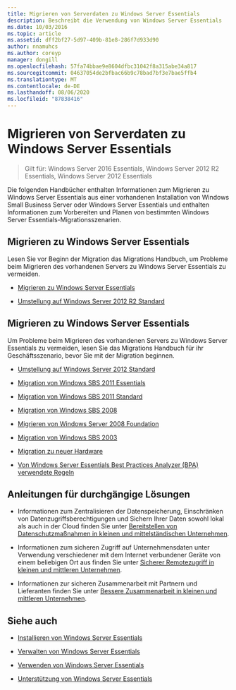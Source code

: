 ```yaml
---
title: Migrieren von Serverdaten zu Windows Server Essentials
description: Beschreibt die Verwendung von Windows Server Essentials
ms.date: 10/03/2016
ms.topic: article
ms.assetid: dff2bf27-5d97-409b-81e8-286f7d933d90
author: nnamuhcs
ms.author: coreyp
manager: dongill
ms.openlocfilehash: 57fa74bbae9e8604dfbc31042f8a315abe34a817
ms.sourcegitcommit: 04637054de2bfbac66b9c78bad7bf3e7bae5ffb4
ms.translationtype: MT
ms.contentlocale: de-DE
ms.lasthandoff: 08/06/2020
ms.locfileid: "87838416"
---
```

# <a name="migrate-server-data-to-windows-server-essentials"></a>Migrieren von Serverdaten zu Windows Server Essentials

>Gilt für: Windows Server 2016 Essentials, Windows Server 2012 R2 Essentials, Windows Server 2012 Essentials

Die folgenden Handbücher enthalten Informationen zum Migrieren zu Windows Server Essentials aus einer vorhandenen Installation von Windows Small Business Server oder Windows Server Essentials und enthalten Informationen zum Vorbereiten und Planen von bestimmten Windows Server Essentials-Migrationsszenarien.

## <a name="migrate-to-windows-server-essentials"></a>Migrieren zu Windows Server Essentials
 Lesen Sie vor Beginn der Migration das Migrations Handbuch, um Probleme beim Migrieren des vorhandenen Servers zu Windows Server Essentials zu vermeiden.


-   [Migrieren zu Windows Server Essentials](Migrate-from-Previous-Versions-to-Windows-Server-Essentials-or-Windows-Server-Essentials-Experience.md)

-   [Umstellung auf Windows Server 2012 R2 Standard](Transition-from-Windows-Server-2012-R2-Essentials-to-Windows-Server-2012-R2-Standard.md)


## <a name="migrate-to-windows-server-essentials"></a>Migrieren zu Windows Server Essentials
 Um Probleme beim Migrieren des vorhandenen Servers zu Windows Server Essentials zu vermeiden, lesen Sie das Migrations Handbuch für ihr Geschäftsszenario, bevor Sie mit der Migration beginnen.


-   [Umstellung auf Windows Server 2012 Standard](Transition-from-Windows-Server-2012-Essentials-to-Windows-Server-2012-Standard.md)

-   [Migration von Windows SBS 2011 Essentials](Migrate-Windows-Small-Business-Server-2011-Essentials-to-Windows-Server-Essentials.md)

-   [Migration von Windows SBS 2011 Standard](Migrate-Windows-Small-Business-Server-2011-Standard-to-Windows-Server-Essentials.md)

-   [Migration von Windows SBS 2008](Migrate-Windows-Small-Business-Server-2008-to-Windows-Server-Essentials.md)

-   [Migrieren von Windows Server 2008 Foundation](Migrate-Windows-Server-2008-Foundation-to-Windows-Server-Essentials.md)

-   [Migration von Windows SBS 2003](Migrate-Windows-Small-Business-Server-2003-to-Windows-Server-Essentials.md)

-   [Migration zu neuer Hardware](Migrate-Windows-Server-Essentials-to-New-Hardware.md)

-   [Von Windows Server Essentials Best Practices Analyzer (BPA) verwendete Regeln](Rules-used-by-the-Windows-Server-Essentials-Best-Practices-Analyzer--BPA--Tool.md)


## <a name="end-to-end-solution-guides"></a>Anleitungen für durchgängige Lösungen

-    Informationen zum Zentralisieren der Datenspeicherung, Einschränken von Datenzugriffsberechtigungen und Sichern Ihrer Daten sowohl lokal als auch in der Cloud finden Sie unter [Bereitstellen von Datenschutzmaßnahmen in kleinen und mittelständischen Unternehmen](/previous-versions/orphan-topics/ws.11/dn582043(v=ws.11)).

-    Informationen zum sicheren Zugriff auf Unternehmensdaten unter Verwendung verschiedener mit dem Internet verbundener Geräte von einem beliebigen Ort aus finden Sie unter [Sicherer Remotezugriff in kleinen und mittleren Unternehmen](/previous-versions/windows/it-pro/solutions-guidance/dn629457(v=ws.11)).

-    Informationen zur sicheren Zusammenarbeit mit Partnern und Lieferanten finden Sie unter [Bessere Zusammenarbeit in kleinen und mittleren Unternehmen](/previous-versions/windows/it-pro/solutions-guidance/dn747893(v=ws.11)).

## <a name="see-also"></a>Siehe auch

-   [Installieren von Windows Server Essentials](../install/Install-Windows-Server-Essentials.md)

-   [Verwalten von Windows Server Essentials](../manage/Manage-Windows-Server-Essentials.md)

-   [Verwenden von Windows Server Essentials](../use/Use-Windows-Server-Essentials.md)

-   [Unterstützung von Windows Server Essentials](../support/Support-Windows-Server-Essentials.md)